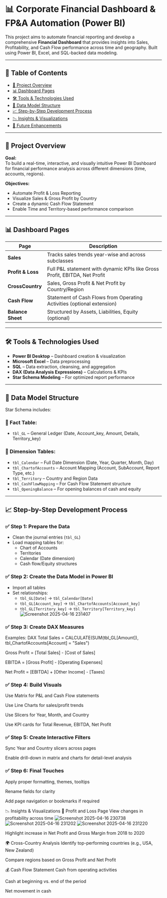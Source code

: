 # 📊 Corporate Financial Dashboard & FP&A Automation (Power BI)

This project aims to automate financial reporting and develop a comprehensive **Financial Dashboard** that provides insights into Sales, Profitability, and Cash Flow performance across time and geography. Built using Power BI, Excel, and SQL-backed data modeling.

---

## 🧾 Table of Contents

- [📁 Project Overview](#project-overview)
- [📊 Dashboard Pages](#dashboard-pages)
- [🛠️ Tools & Technologies Used](#tools--technologies-used)
- [🧱 Data Model Structure](#data-model-structure)
- [📈 Step-by-Step Development Process](#step-by-step-development-process)
- [📉 Insights & Visualizations](#insights--visualizations)
- [🚀 Future Enhancements](#future-enhancements)


---

## 📁 Project Overview

**Goal:**  
To build a real-time, interactive, and visually intuitive Power BI Dashboard for financial performance analysis across different dimensions (time, accounts, regions).

**Objectives:**

- Automate Profit & Loss Reporting
- Visualize Sales & Gross Profit by Country
- Create a dynamic Cash Flow Statement
- Enable Time and Territory-based performance comparison

---

## 📊 Dashboard Pages

| Page         | Description                                                                 |
|--------------|-----------------------------------------------------------------------------|
| **Sales**        | Tracks sales trends year-wise and across subclasses                     |
| **Profit & Loss**| Full P&L statement with dynamic KPIs like Gross Profit, EBITDA, Net Profit |
| **CrossCountry** | Sales, Gross Profit & Net Profit by Country/Region                      |
| **Cash Flow**    | Statement of Cash Flows from Operating Activities (optional extension)  |
| **Balance Sheet**| Structured by Assets, Liabilities, Equity (optional)                    |

---

## 🛠️ Tools & Technologies Used

- **Power BI Desktop** – Dashboard creation & visualization
- **Microsoft Excel** – Data preprocessing
- **SQL** – Data extraction, cleansing, and aggregation
- **DAX (Data Analysis Expressions)** – Calculations & KPIs
- **Star Schema Modeling** – For optimized report performance

---

## 🧱 Data Model Structure

Star Schema includes:

### 🔸 Fact Table:
- `tbl_GL` – General Ledger (Date, Account_key, Amount, Details, Territory_key)

### 🔹 Dimension Tables:
- `tbl_Calendar` – Full Date Dimension (Date, Year, Quarter, Month, Day)
- `tbl_ChartofAccounts` – Account Mapping (Account, SubAccount, Report Type, etc.)
- `tbl_Territory` – Country and Region Data
- `tbl_CashFlowMapping` – For Cash Flow Statement structure
- `tbl_OpeningBalance` – For opening balances of cash and equity

---

## 📈 Step-by-Step Development Process

### ✅ Step 1: Prepare the Data
- Clean the journal entries (`tbl_GL`)
- Load mapping tables for:
  - Chart of Accounts
  - Territories
  - Calendar (Date dimension)
  - Cash flow/Equity structures

### ✅ Step 2: Create the Data Model in Power BI
- Import all tables
- Set relationships:
  - `tbl_GL[Date]` → `tbl_Calendar[Date]`
  - `tbl_GL[Account_key]` → `tbl_ChartofAccounts[Account_key]`
  - `tbl_GL[Territory_key]` → `tbl_Territory[Territory_key]`
![Screenshot 2025-04-16 231407](https://github.com/user-attachments/assets/53d15899-16bc-43ed-9f7f-a7e63107941f)

### ✅ Step 3: Create DAX Measures
Examples:
DAX
Total Sales = 
CALCULATE(SUM(tbl_GL[Amount]), tbl_ChartofAccounts[Account] = "Sales")

Gross Profit = 
[Total Sales] - [Cost of Sales]

EBITDA = 
[Gross Profit] - [Operating Expenses]

Net Profit = 
[EBITDA] + [Other Income] - [Taxes] 

### ✅ Step 4: Build Visuals
Use Matrix for P&L and Cash Flow statements

Use Line Charts for sales/profit trends

Use Slicers for Year, Month, and Country

Use KPI cards for Total Revenue, EBITDA, Net Profit

### ✅ Step 5: Create Interactive Filters
Sync Year and Country slicers across pages

Enable drill-down in matrix and charts for detail-level analysis

### ✅ Step 6: Final Touches
Apply proper formatting, themes, tooltips

Rename fields for clarity

Add page navigation or bookmarks if required


📉 Insights & Visualizations
📄 Profit and Loss Page
View changes in profitability across time
![Screenshot 2025-04-16 230738](https://github.com/user-attachments/assets/da9a5439-3f31-4934-9092-2e49b42a8468)
![Screenshot 2025-04-16 231202](https://github.com/user-attachments/assets/357943c0-3421-4b87-8e10-c2f7538e764b)
![Screenshot 2025-04-16 231220](https://github.com/user-attachments/assets/cfcad4d2-a054-4633-9882-58e1fd241beb)

Highlight increase in Net Profit and Gross Margin from 2018 to 2020

🌍 Cross-Country Analysis
Identify top-performing countries (e.g., USA, New Zealand)

Compare regions based on Gross Profit and Net Profit

💰 Cash Flow Statement
Cash from operating activities

Cash at beginning vs. end of the period

Net movement in cash
